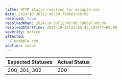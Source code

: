 ```yaml
---
title: HTTP Status resolved for example.com
date: 2024-10-30T12:45:00.798683+00:00
resolved: True
resolvedWhen: 2024-10-30T12:45:00.798697+00:00
resolvedStartTime: 2024-10-25T21:09:43.191474+00:00
severity: notice
affected:
  - example.com
section: issue
---
```


| Expected Statuses | Actual Status  |
|-------------------|----------------|
| 200, 301, 302 | 200 |

